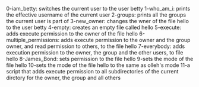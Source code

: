 0-iam_betty: switches the current user to the user betty
1-who_am_i: prints the effective username of the current user
2-groups: prints all the groups the current user is part of
3-new_owner: changes the wner of the file hello to the user betty
4-empty: creates an empty file called hello
5-execute: adds execute permission to the owner of the file hello
6-multiple_permissions: adds execute permission to the owner and the group owner, and read permission to others, to the file hello
7-everybody: adds execution permission to the owner, the group and the other users, to file hello
8-James_Bond: sets permission to the file hello
9-sets the mode of the file hello
10-sets the mode of the file hello to the same as olleh's mode
11-a script that adds execute permission to all subdirectories of the current dirctory for the owner, the group and all others
